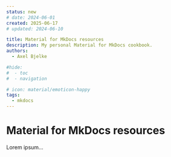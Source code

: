 ```yaml
---
status: new
# date: 2024-06-01
created: 2025-06-17
# updated: 2024-06-10

title: Material for MkDocs resources
description: My personal Material for MkDocs cookbook.
authors:
  - Axel Bjelke

#hide:
#  - toc
#  - navigation

# icon: material/emoticon-happy
tags:
  - mkdocs
---
```


# Material for MkDocs resources
Lorem ipsum...
